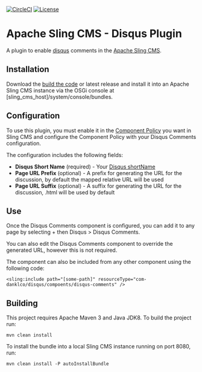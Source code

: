 <!--
 * Copyright (C) 2019 Dan Klco
 *
 * Licensed under the Apache License, Version 2.0 (the "License");
 * you may not use this file except in compliance with the License.
 * You may obtain a copy of the License at
 *
 *      http://www.apache.org/licenses/LICENSE-2.0
 *
 * Unless required by applicable law or agreed to in writing, software
 * distributed under the License is distributed on an "AS IS" BASIS,
 * WITHOUT WARRANTIES OR CONDITIONS OF ANY KIND, either express or implied.
 * See the License for the specific language governing permissions and
 * limitations under the License.
 -->

[![CircleCI](https://circleci.com/gh/klcodanr/slingcms-disqus-plugin.svg?style=svg)](https://circleci.com/gh/klcodanr/slingcms-disqus-plugin)
[![License](https://img.shields.io/badge/License-Apache%202.0-blue.svg)](https://www.apache.org/licenses/LICENSE-2.0)

# Apache Sling CMS - Disqus Plugin

A plugin to enable [disqus](https://disqus.com) comments in  the
[Apache Sling CMS](https://github.com/apache/org-apache-sling-app-cms).

## Installation

Download the [build the code](#building) or latest release and install it into an
Apache Sling CMS instance via the OSGi console at [sling_cms_host]/system/console/bundles.

## Configuration

To use this plugin, you must enable it in the [Component Policy](https://github.com/apache/sling-org-apache-sling-app-cms/blob/master/docs/component-policy.md)
you want in Sling CMS and configure the Component Policy with your Disqus Comments configuration.

The configuration includes the following fields:

  - **Disqus Short Name** (required) - Your [Disqus shortName](https://help.disqus.com/en/articles/1717111-what-s-a-shortname)
  - **Page URL Prefix** (optional) - A prefix for generating the URL for the discussion, by default the mapped relative URL will be used
  - **Page URL Suffix** (optional) - A suffix for generating the URL for the discussion, .html will be used by default

## Use

Once the Disqus Comments component is configured, you can add it to any page by selecting + then Disqus > Disqus Comments.

You can also edit the Disqus Comments component to override the generated URL, however this is not required.

The component can also be included from any other component using the following code:

  `<sling:include path="[some-path]" resourceType="com-danklco/disqus/compoents/disqus-comments" />`

## Building

This project requires Apache Maven 3 and Java JDK8. To build the project run:

`mvn clean install`

To install the bundle into a local Sling CMS instance running on port 8080, run:

`mvn clean install -P autoInstallBundle`
